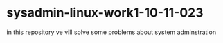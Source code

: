 # sysadmin-linux-work1-10-11-023
in this repository ve vill solve some problems about system adminstration
